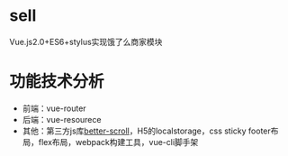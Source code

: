 # sell
Vue.js2.0+ES6+stylus实现饿了么商家模块
# 功能技术分析
* 前端：vue-router
* 后端：vue-resourece
* 其他：第三方js库[better-scroll](https://ustbhuangyi.github.io/better-scroll/#/zh)，H5的localstorage，css sticky footer布局，flex布局，webpack构建工具，vue-cli脚手架
